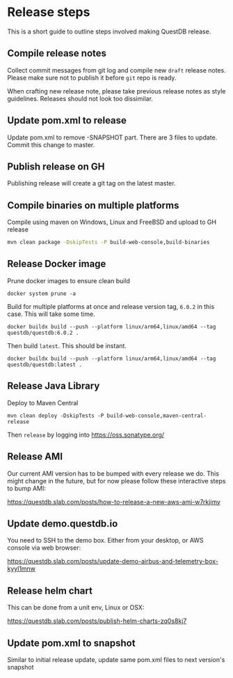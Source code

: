 # Release steps

This is a short guide to outline steps involved making QuestDB release.

## Compile release notes

Collect commit messages from git log and compile new `draft` release notes.
Please make sure not to publish it before `git` repo is ready.

When crafting new release note, please take previous release notes as style
guidelines. Releases should not look too dissimilar.

## Update pom.xml to release

Update pom.xml to remove -SNAPSHOT part. There are 3 files to update. Commit
this change to master.

## Publish release on GH

Publishing release will create a git tag on the latest master.

## Compile binaries on multiple platforms

Compile using maven on Windows, Linux and FreeBSD and upload to GH release

```bash
mvn clean package -DskipTests -P build-web-console,build-binaries
```

## Release Docker image

Prune docker images to ensure clean build

```
docker system prune -a
```

Build for multiple platforms at once and release version tag, `6.0.2` in this
case. This will take some time.

```
docker buildx build --push --platform linux/arm64,linux/amd64 --tag questdb/questdb:6.0.2 .
```

Then build `latest`. This should be instant.

```
docker buildx build --push --platform linux/arm64,linux/amd64 --tag questdb/questdb:latest .
```

## Release Java Library

Deploy to Maven Central

```
mvn clean deploy -DskipTests -P build-web-console,maven-central-release
```

Then `release` by logging into https://oss.sonatype.org/

## Release AMI

Our current AMI version has to be bumped with every release we do. This might change in the future, but for now
please follow these interactive steps to bump AMI:

https://questdb.slab.com/posts/how-to-release-a-new-aws-ami-w7rkjimy

## Update demo.questdb.io

You need to SSH to the demo box. Either from your desktop, or AWS console via web browser:

https://questdb.slab.com/posts/update-demo-airbus-and-telemetry-box-kyyl1mnw

## Release helm chart

This can be done from a unit env, Linux or OSX:

https://questdb.slab.com/posts/publish-helm-charts-zq0s8kj7

## Update pom.xml to snapshot

Similar to initial release update, update same pom.xml files to next version's
snapshot
